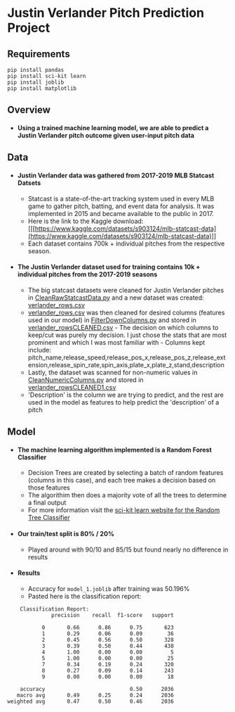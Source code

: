 # Justin Verlander Pitch Prediction Project


## Requirements
```
pip install pandas
pip install sci-kit learn
pip install joblib
pip install matplotlib
```
## Overview
- #### Using a trained machine learning model, we are able to predict a Justin Verlander pitch outcome given user-input pitch data


## Data
- #### Justin Verlander data was gathered from 2017-2019 MLB Statcast Datsets
	- Statcast is a state-of-the-art tracking system used in every MLB game to gather pitch, batting, and event data for analysis. It was implemented in 2015 and became available to the public in 2017.
	- Here is the link to the Kaggle download: [[[https://www.kaggle.com/datasets/s903124/mlb-statcast-data](https://www.kaggle.com/datasets/s903124/mlb-statcast-data)]]
	- Each dataset contains 700k + individual pitches from the respective season.
- #### The Justin Verlander dataset used for training contains 10k + individual pitches from the 2017-2019 seasons
	- The big statcast datasets were cleaned for Justin Verlander pitches in [CleanRawStatcastData.py](/scripts/CleanRawStatcastData.py) and a new dataset was created: [verlander_rows.csv](data/Verlander_Data/verlander_rows.csv)
	- [verlander_rows.csv](data/Verlander_Data/verlander_rows.csv) was then cleaned for desired columns (features used in our model) in [FilterDownColumns.py](scripts/FilterDownColumns.py) and stored in [verlander_rowsCLEANED.csv](data/Verlander_Data/verlander_rowsCLEANED.csv) 
			- The decision on which columns to keep/cut was purely my decision. I just chose the stats that are most prominent and which I was most familiar with
			- Columns kept include: pitch_name,release_speed,release_pos_x,release_pos_z,release_extension,release_spin_rate,spin_axis,plate_x,plate_z,stand,description
	- Lastly, the dataset was scanned for non-numeric values in [CleanNumericColumns.py](scripts/CleanNumericColumns.py) and stored in [verlander_rowsCLEANED1.csv](data/Verlander_Data/verlander_rowsCLEANED1.csv) 
	- 'Description' is the column we are trying to predict, and the rest are used in the model as features to help predict the 'description' of a pitch

## Model

- #### The machine learning algorithm implemented is a Random Forest Classifier
	- Decision Trees are created by selecting a batch of random features (columns in this case), and each tree makes a decision based on those features
	- The algorithim then does a majority vote of all the trees to determine a final output
	- For more information visit the [sci-kit learn website for the Random Tree Classifier](https://scikit-learn.org/stable/modules/generated/sklearn.ensemble.RandomForestClassifier.html)
- #### Our train/test split is 80% / 20%
	- Played around with 90/10 and 85/15 but found nearly no difference in results
- #### Results
	- Accuracy for ```model_1.joblib``` after training was 50.196%
	- Pasted here is the classification report:
```
	Classification Report:
              precision    recall  f1-score   support

           0       0.66      0.86      0.75       623
           1       0.29      0.06      0.09        36
           2       0.45      0.56      0.50       328
           3       0.39      0.50      0.44       438
           4       1.00      0.00      0.00         5
           5       1.00      0.00      0.00        25
           7       0.34      0.19      0.24       320
           8       0.27      0.09      0.14       243
           9       0.00      0.00      0.00        18

    accuracy                           0.50      2036
   macro avg       0.49      0.25      0.24      2036
weighted avg       0.47      0.50      0.46      2036
```

